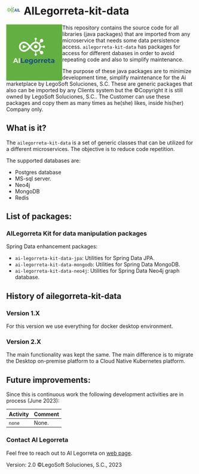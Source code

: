 # <img height="25" src="./images/AILLogoSmall.png" width="40"/> AILegorreta-kit-data

<a href="https://www.legosoft.com.mx"><img height="150px" src="./images/AILLogoBig.png" alt="AI Legorreta" align="left"/></a>
This repository contains the source code for all libraries (java packages) that are imported from any microservice that
needs some data persistence access. `ailegorreta-kit-data` has packages for access for different
dabases in order to avoid repeating code and also to simplify maintenance.

The purpose of these java packages are to minimize development time, simplify maintenance for the Ai marketplace by
LegoSoft Soluciones, S.C. These are generic packages that also can be imported by any Clients system but the
©Copyright it is still owned by LegoSoft Soluciones, S.C.. The Customer can use these packages and copy them
as many times as he(she) likes, inside his(her) Company only.
## What is it?

The `ailegorreta-kit-data` is a set of generic classes that can be utilized for a different microservices.
The objective is to reduce code repetition.

The supported databases are:

* Postgres database
* MS-sql server.
* Neo4j
* MongoDB
* Redis

## List of packages:

### AILegorreta Kit for data manipulation packages

Spring Data enhancement packages:

* `ai-legorreta-kit-data-jpa`: Utilities for Spring Data JPA.
* `ai-legorreta-kit-data-mongodb`: Utilities for Spring Data MongoDB.
* `ai-legorreta-kit-data-neo4j`: Utilities for Spring Data Neo4j graph database.

## History of ailegorreta-kit-data

### Version 1.X

For this version we use everything for docker desktop environment.

### Version 2.X

The main functionality was kept the same. The main difference is to migrate the Desktop on-premise
platform to a Cloud Native Kubernetes platform.

## Future improvements:

Since this is continuous work the following development activities are in process (June 2023):


| Activity               | Comment                                             |
|------------------------|-----------------------------------------------------|
| `none`                 | None.                                               |


### Contact AI Legorreta

Feel free to reach out to AI Legorreta on [web page](https://legosoft.com.mx).


Version: 2.0
©LegoSoft Soluciones, S.C., 2023
